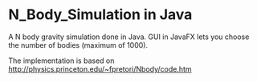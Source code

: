 # N_Body_Simulation in Java

A N body gravity simulation done in Java. GUI in JavaFX lets you choose the number of bodies (maximum of 1000).

The implementation is based on http://physics.princeton.edu/~fpretori/Nbody/code.htm 
